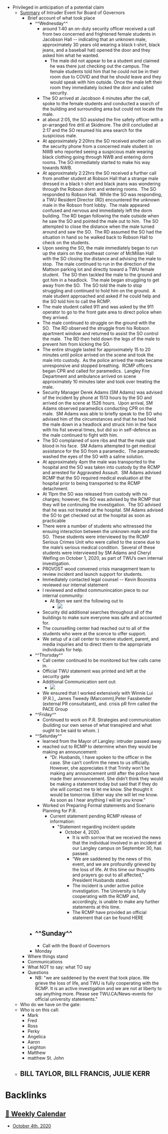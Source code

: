 - Privileged in anticipation of a potential claim
    - [Summary](<Summary.md>) of Intruder Event for Board of Governors
        - Brief account of what took place
            - ^^Wednesday^^
                - around 1:40 an on-duty security officer received a call from two concerned and frightened female students in Jacobson Hall -- indicating that an unknown male, approximately 30 years old wearing a black t-shirt, black jeans, and a baseball hat) opened the door and they asked him what he wanted. 
                    - The male did not appear to be a student and claimed he was there just checking out the campus. The female students told him that he could not be in their room due to COVID and that he should leave and they would speak with him outside. Once the male left their room they immediately locked the door and called security. 
                - The SO arrived at Jacobson 4 minutes after the call, spoke to the female students and conducted a search of the building and surrounding area but could not locate the male.
                - at about 2:05, the SO assisted the fire safety officer with a pr-arranged fire drill at Skidmore. The drill concluded at 2:17 and the SO resumed his area search for the suspicious male. 
                - At approximately 2:20hrs the SO received another call on the security phone from a concerned male student in NWB who reported seeing a suspicious male wearing black clothing going through NWB and
entering dorm rooms. The SO immediately started to make his way towards NWB.
                - At approximately 2:22hrs the SO received a further call from another student at Robson Hall that a strange male dressed in a black t-shirt and black jeans was wondering through the Robson dorm and entering rooms.  The SO responded to Robson Hall.  While the SO was responding, a TWU Resident Director (RD) encountered the unknown male in the Robson front lobby.  The male appeared
confused and nervous and immediately left the dorm building. The RD began following the male outside when he saw the SO and pointed the male out to him.  The SO attempted to close the distance when the male turned around and saw the SO.  The RD assumed the SO had the situation in hand so he walked back to Robson Hall to check on the students.
                - Upon seeing the SO, the male immediately began to run up the stairs on the southeast corner of McMillan Hall with the SO closing the distance and advising the male to stop.  The male continued to run in
the direction of the Mattson parking lot and directly toward a TWU female student.  The SO then tackled the male to the ground and got him in a headlock.  The male began struggling to get away from the SO.  The SO told the male to stop struggling and continued to hold him on the ground.  A male  student approached and asked if he could
help and the SO told him to call the RCMP. 
                - The male student called 911 and was asked by the 911 operator to go to the front gate area to direct police when they arrived.
                - The male continued to struggle on the ground with the SO.  The RD observed the struggle from his Robson apartment window and returned to assist the SO control the male.  The RD then held down the legs of the male to prevent him from kicking the SO. 
                - The entire struggle lasted for approximately 15 to 20 minutes until
police arrived on the scene and took the male into custody.  As the police arrived the male became unresponsive and stopped breathing.  RCMP officers began CPR and called for paramedics. 
Langley Fire Department and ambulance arrived on scene approximately 10 minutes later and took over treating the male.
                - Security Manager Derek Adams (SM Adams) was advised of the incident by phone at 1513 hours by the SO and arrived on the scene
at 1526 hours.  Upon arrival, SM Adams observed paramedics conducting CPR on the male. 
SM Adams was able to briefly speak to the SO who advised him of the
circumstances and that he had held the male down in a headlock and struck him in the face with his fist several times, but did so in self-defence as the male continued to fight with him.  
                - The SO complained of sore ribs and that the male spat blood in his face.  SM Adams attempted to get medical assistance for the SO from a paramedic.  The paramedic washed the eyes of the SO with a saline solution.
                - At approximately 4pm the male was transported to the hospital and the SO was taken into custody by the RCMP and arrested for Aggravated Assault.  SM Adams advised RCMP that the SO required medical evaluation at the hospital prior to being transported to the RCMP detachment.  
                - At 11pm  the SO was released from custody with no charges; however, the SO was advised by the RCMP that they will be continuing the investigation.  The SO advised that he was not treated at the hospital. SM Adams advised the SO to get checked out at the hospital as soon as practicable
                - There were a number of students who witnessed the ensuing interaction between the unknown male and the SO.  These students were interviewed by the RCMP Serious Crimes Unit who were called to the scene due to the male’s serious medical condition.  Several of these students were interviewed by SM Adams and Cheryl Welfing on October 1, 2020, as part of TWU’s own internal investigation.
                - PROVOST wood convened crisis management team to review incident and launch support for students.
                - Immediately contacted legal counsel -- Kevin Boonstra reviewed our internal statement
                - I reviewed and edited communincation piece to our internal community: 
                    - At 8pm we sent the following out to 
                        - ![](https://firebasestorage.googleapis.com/v0/b/firescript-577a2.appspot.com/o/imgs%2Fapp%2Fchurchdogmatics%2FG2LENKzsQZ.png?alt=media&token=02390403-5e8a-4655-bd25-ea950f42f4bf)
                - Security did additional searches throughout all of the buildings to make sure everyone was safe and accounted for. 
                - The counselling center had reached out to all of the students who were at the scence to offer support.
                - We setup uf a call center to receive student, parent, and media inquiries and to direct them to the appropriate individuals for help. 
            - ^^Thursday^^
                - Call center continued to be monitored but few calls came in. 
                - Official TWU statement was printed and left at the security gate
                - Additional Communication sent out:
                    - ![](https://firebasestorage.googleapis.com/v0/b/firescript-577a2.appspot.com/o/imgs%2Fapp%2Fchurchdogmatics%2FG-wfr_Gz15.png?alt=media&token=5bb7aa5a-bf8c-4ec6-a400-f7785f3c0863)
                - We ensured that I worked extensively with Winnie Lui (P.R.),, James Tweedy (Marcomm),Peter Fassbender (external PR consultatant), and. crisis pR firm called the PACE Group
            - ^^Friday^^
                - Continued to work on P.R. Strategies and communication (building our own sense of what transpired and what ought to be said to whom. )
            - ^^Saturday^^
                - learned from the Mayor of Langley: intruder passed away
                - reached out to RCMP to determine when they would be making an announcement: 
                    - “Dr. Husbands, I have spoken to the officer in the case. She can’t confirm the news to us officially. However, she appreciates it that Trinity won’t be making any announcement until after the police have made their announcement. She didn’t think they would be making a statement today but said that if they do she will contact me to let me know. She thought it would be tomorrow. Either way she will let me know. As soon as I hear anything I will let you know.”
                - Worked on Preparing Formal statements and Scenario Planning for P.R.
                    - Current statement pending RCMP release of information:
                        - "Statement regarding incident update
                            - October 4, 2020.
                                - It is with sorrow that we received the news that the individual involved in an incident at our Langley campus on September 30, has passed. 
                                - “We are saddened by the news of this event, and we are profoundly grieved by the loss of life. At this time our thoughts and prayers go out to all affected,” President Husbands stated.
                                - The incident is under active police investigation. The University is fully cooperating with the RCMP and, accordingly, is unable to make any further statements at this time.
                                - The RCMP have provided an official statement that can be found HERE
            - ^^Sunday^^
                - 
                - Call with the Board of Governors
            - Monday
        - Where things stand
        - Communications
        - What NOT to say: what TO say
        - Questions
            - NB: 
"we are saddened by the event that took place. We grieve the loss of life, and TWU is fully cooperating with the RCMP. It is an active investigation and we are not at liberty to say anything more. Please see TWU.CA/News-events for official university statements."
    - Who do we have on the gate: 
    - Who is on this call:
        - Mark 
        - Fred
        - Ross
        - Perky
        - Angelica
        - Aaron
        - Leighton
        - Matthew
        - matthew St. John
    - BILL TAYLOR, BILL FRANCIS, JULIE KERR
        - 

# Backlinks
## [  📅  Weekly Calendar](<  📅  Weekly Calendar.md>)
- [October 4th, 2020](<October 4th, 2020.md>)

